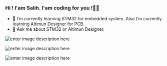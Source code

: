 ﻿### Hi ! I'am Salih. I'am coding for you !🙋‍♂️

-   🌱  I’m currently learning STM32 for embedded system. Also I’m currently learning Altimun Designer for PCB.
-   💬  Ask me about STM32 or Altimun Designer.

![enter image description here](https://www.altium.com/documentation/sites/default/files/wiki_attachments/296650/RotationalSphere2.gif)

![enter image description here](https://wiki.st.com/stm32mcu/nsfr_img_auth.php/3/3e/MainPrinciples.gif)

![enter image description here](https://raw.githubusercontent.com/BrunnerLivio/brunnerlivio/master/images/marquee.svg)
